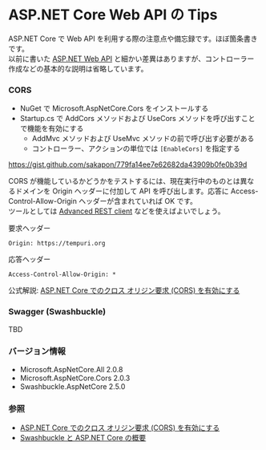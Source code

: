 # ASP.NET Core Web API の Tips
ASP.NET Core で Web API を利用する際の注意点や備忘録です。ほぼ箇条書きです。  
以前に書いた [ASP.NET Web API](ASPNET-WebAPI-Tips-1.md) と細かい差異はありますが、コントローラー作成などの基本的な説明は省略しています。

### CORS
- NuGet で Microsoft.AspNetCore.Cors をインストールする
- Startup.cs で AddCors メソッドおよび UseCors メソッドを呼び出すことで機能を有効にする
  - AddMvc メソッドおよび UseMvc メソッドの前で呼び出す必要がある
  - コントローラー、アクションの単位では `[EnableCors]` を指定する

https://gist.github.com/sakapon/779fa14ee7e62682da43909b0fe0b39d

CORS が機能しているかどうかをテストするには、現在実行中のものとは異なるドメインを Origin ヘッダーに付加して API を呼び出します。応答に Access-Control-Allow-Origin ヘッダーが含まれていれば OK です。  
ツールとしては [Advanced REST client](https://chrome.google.com/webstore/detail/advanced-rest-client/hgmloofddffdnphfgcellkdfbfbjeloo) などを使えばよいでしょう。

要求ヘッダー
```
Origin: https://tempuri.org
```

応答ヘッダー
```
Access-Control-Allow-Origin: *
```

公式解説: [ASP.NET Core でのクロス オリジン要求 (CORS) を有効にする](https://docs.microsoft.com/ja-jp/aspnet/core/security/cors)

### Swagger (Swashbuckle)
TBD

### バージョン情報
- Microsoft.AspNetCore.All 2.0.8
- Microsoft.AspNetCore.Cors 2.0.3
- Swashbuckle.AspNetCore 2.5.0

### 参照
- [ASP.NET Core でのクロス オリジン要求 (CORS) を有効にする](https://docs.microsoft.com/ja-jp/aspnet/core/security/cors)
- [Swashbuckle と ASP.NET Core の概要](https://docs.microsoft.com/ja-jp/aspnet/core/tutorials/getting-started-with-swashbuckle)
